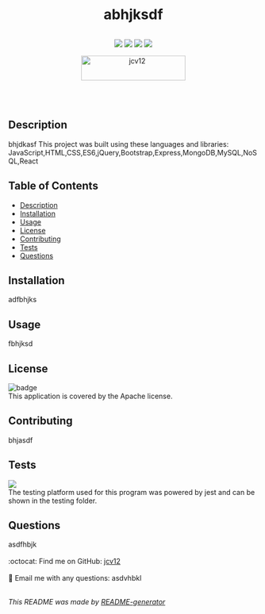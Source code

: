 
  <h1 align='center'>abhjksdf</h1>

  <p align="center">
    <img src="">
  </p>

  <p align="center">
    <img src="https://img.shields.io/github/repo-size/jcv12/bhjasdkf" />
    <img src="https://img.shields.io/github/issues/jcv12/bhjasdkf" />
    <img src="https://img.shields.io/github/last-commit/jcv12/bhjasdkf" >
    <img src="https://img.shields.io/badge/license-Apache-brightgreen" >
  </p>

  <p align="center"><a href="https://www.buymeacoffee.com/jcv12"> <img align="center" src="https://cdn.buymeacoffee.com/buttons/v2/default-yellow.png" height="50" width="210" alt="jcv12" /></a></p><br><br>
    
  ## Description
  bhjdkasf
  This project was built using these languages and libraries:
  JavaScript,HTML,CSS,ES6,jQuery,Bootstrap,Express,MongoDB,MySQL,NoSQL,React

  ## Table of Contents
  - [Description](#description)
  - [Installation](#installation)
  - [Usage](#usage)
  - [License](#license)
  - [Contributing](#contributing)
  - [Tests](#tests)
  - [Questions](#questions)

  ## Installation
  adfbhjks

  ## Usage
  fbhjksd

  ## License
  ![badge](https://img.shields.io/badge/license-Apache-brightgreen)
  <br />
  This application is covered by the Apache license.

  ## Contributing
  bhjasdf

  ## Tests
  <img src="https://img.shields.io/badge/-jest-%23C21325?style=for-the-badge&logo=jest&logoColor=white"/> </br>
  The testing platform used for this program was powered by jest and can be shown in the testing folder.

  ## Questions
  asdfhbjk<br />
  <br />
  :octocat: Find me on GitHub: [jcv12](https://github.com/jcv12)<br />
  <br />
  :e-mail: Email me with any questions: asdvhbkl<br /><br />

  _This README was made by [README-generator](https://github.com/jcv12/ReadMe-Generator)_
  